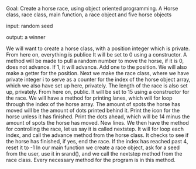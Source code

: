 Goal: Create a horse race, using object oriented programming. A Horse class, race class, main function,
a race object and five horse objects

input: random seed

output: a winner

We will want to create a horse class, with a position integer which is private. From here on, everything is
publice It will be set to 0 using a constructor. A method will be made to pull a random number to move the horse, if it is 0, does not advance. If 1, it will advance. Add one to the position. We will also make a 
getter for the position.
Next we make the race class, where we have private integer i to serve as a counter for the index of the 
horse object array, which we also have set up here, privately. The length of the race is also set up, 
privately. From here on, public. It will be set to 15 using a constructor for the race. We will have a 
method for printing lanes, which will for loop through the index of the horse array. The amount of spots the
horse has moved will be the amount of dots printed behind it. Print the icon for the horse unless it has 
finished. Print the dots ahead, which will be 14 minus the amount of spots the horse has moved. New lines.
We then have the method for controlling the race, let us say it is called nextstep. It will for loop each index, and call the advance method 
from the horse class. It checks to see if the horse has finished, if yes, end the race. If the index has 
reached past 4, reset it to -1
In our main function we create a race object, ask for a seed from the user, use it in srand(), and we call 
the nextstep method from the race class. Every necessary method for the program is in this method.
